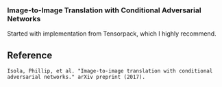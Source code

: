 ### Image-to-Image Translation with Conditional Adversarial Networks

Started with implementation from Tensorpack, which I highly recommend.

## Reference
```
Isola, Phillip, et al. "Image-to-image translation with conditional adversarial networks." arXiv preprint (2017).
```

